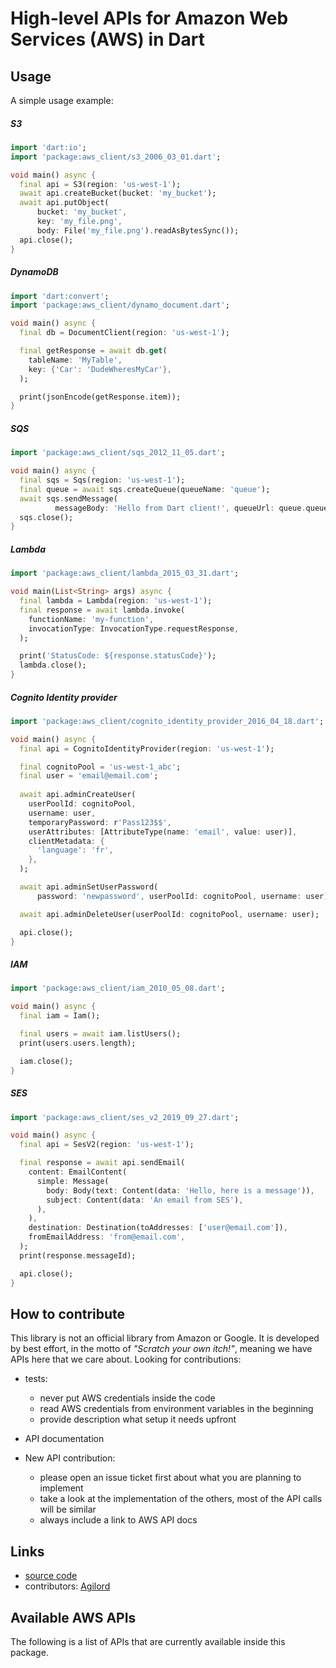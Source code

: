 # High-level APIs for Amazon Web Services (AWS) in Dart

## Usage

A simple usage example:

##### S3
```dart
import 'dart:io';
import 'package:aws_client/s3_2006_03_01.dart';

void main() async {
  final api = S3(region: 'us-west-1');
  await api.createBucket(bucket: 'my_bucket');
  await api.putObject(
      bucket: 'my_bucket',
      key: 'my_file.png',
      body: File('my_file.png').readAsBytesSync());
  api.close();
}
```

##### DynamoDB
```dart
import 'dart:convert';
import 'package:aws_client/dynamo_document.dart';

void main() async {
  final db = DocumentClient(region: 'us-west-1');

  final getResponse = await db.get(
    tableName: 'MyTable',
    key: {'Car': 'DudeWheresMyCar'},
  );

  print(jsonEncode(getResponse.item));
}
```

##### SQS
```dart
import 'package:aws_client/sqs_2012_11_05.dart';

void main() async {
  final sqs = Sqs(region: 'us-west-1');
  final queue = await sqs.createQueue(queueName: 'queue');
  await sqs.sendMessage(
          messageBody: 'Hello from Dart client!', queueUrl: queue.queueUrl!);
  sqs.close();
}
```

##### Lambda
```dart
import 'package:aws_client/lambda_2015_03_31.dart';

void main(List<String> args) async {
  final lambda = Lambda(region: 'us-west-1');
  final response = await lambda.invoke(
    functionName: 'my-function',
    invocationType: InvocationType.requestResponse,
  );

  print('StatusCode: ${response.statusCode}');
  lambda.close();
}
```

##### Cognito Identity provider

```dart
import 'package:aws_client/cognito_identity_provider_2016_04_18.dart';

void main() async {
  final api = CognitoIdentityProvider(region: 'us-west-1');

  final cognitoPool = 'us-west-1_abc';
  final user = 'email@email.com';
  
  await api.adminCreateUser(
    userPoolId: cognitoPool,
    username: user,
    temporaryPassword: r'Pass123$$',
    userAttributes: [AttributeType(name: 'email', value: user)],
    clientMetadata: {
      'language': 'fr',
    },
  );

  await api.adminSetUserPassword(
      password: 'newpassword', userPoolId: cognitoPool, username: user);

  await api.adminDeleteUser(userPoolId: cognitoPool, username: user);

  api.close();
}
```

##### IAM
```dart
import 'package:aws_client/iam_2010_05_08.dart';

void main() async {
  final iam = Iam();

  final users = await iam.listUsers();
  print(users.users.length);

  iam.close();
}
```

##### SES
```dart
import 'package:aws_client/ses_v2_2019_09_27.dart';

void main() async {
  final api = SesV2(region: 'us-west-1');

  final response = await api.sendEmail(
    content: EmailContent(
      simple: Message(
        body: Body(text: Content(data: 'Hello, here is a message')),
        subject: Content(data: 'An email from SES'),
      ),
    ),
    destination: Destination(toAddresses: ['user@email.com']),
    fromEmailAddress: 'from@email.com',
  );
  print(response.messageId);

  api.close();
}
```

## How to contribute

This library is not an official library from Amazon or Google.
It is developed by best effort, in the motto of _"Scratch your own itch!"_,
meaning we have APIs here that we care about. Looking for contributions:

- tests:

  - never put AWS credentials inside the code
  - read AWS credentials from environment variables in the beginning
  - provide description what setup it needs upfront

- API documentation

- New API contribution:

  - please open an issue ticket first about what you are planning to implement
  - take a look at the implementation of the others, most of the API calls will be similar
  - always include a link to AWS API docs

## Links

- [source code][source]
- contributors: [Agilord][agilord]

[source]: https://github.com/agilord/aws_client
[agilord]: https://www.agilord.com/

## Available AWS APIs

The following is a list of APIs that are currently available inside this package.

<!-- INSERT API LIST -->